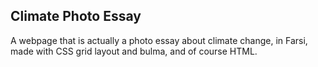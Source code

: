 ## Climate Photo Essay ##

A webpage that is actually a photo essay about climate change, in Farsi, made with CSS grid layout and bulma, and of course HTML.
